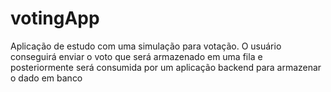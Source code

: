 # votingApp
Aplicação de estudo com uma simulação para votação. O usuário conseguirá enviar o voto que será armazenado em uma fila e posteriormente será consumida por um aplicação backend para armazenar o dado em banco
